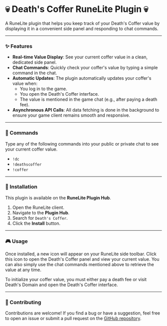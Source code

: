 # 💀 Death's Coffer RuneLite Plugin 💀

<!-- [![Plugin Hub](https://runelite.net/plugin-hub/img/Death's%20Coffer.svg)](https://runelite.net/plugin-hub/show/deathscoffer) -->

A RuneLite plugin that helps you keep track of your Death's Coffer value by displaying it in a convenient side panel and responding to chat commands.

---

### ✨ Features

* **Real-time Value Display**: See your current coffer value in a clean, dedicated side panel.
* **Chat Commands**: Quickly check your coffer's value by typing a simple command in the chat.
* **Automatic Updates**: The plugin automatically updates your coffer's value when:
    * You log in to the game.
    * You open the Death's Coffer interface.
    * The value is mentioned in the game chat (e.g., after paying a death fee).
* **Asynchronous API Calls**: All data fetching is done in the background to ensure your game client remains smooth and responsive.

---

### 💬 Commands

Type any of the following commands into your public or private chat to see your current coffer value.

* `!dc`
* `!deathscoffer`
* `!coffer`

---

### 🚀 Installation

This plugin is available on the **RuneLite Plugin Hub**.

1.  Open the RuneLite client.
2.  Navigate to the **Plugin Hub**.
3.  Search for `Death's Coffer`.
4.  Click the **Install** button.

---

### 🎮 Usage

Once installed, a new icon will appear on your RuneLite side toolbar. Click this icon to open the Death's Coffer panel and view your current value. You can also simply use the chat commands mentioned above to retrieve the value at any time.

To initialize your coffer value, you must either pay a death fee or visit Death's Domain and open the Death's Coffer
interface.

---

### 🤝 Contributing

Contributions are welcome! If you find a bug or have a suggestion, feel free to open an issue or submit a pull request
on the [GitHub repository](https://github.com/NSammut/Death-s-Coffer).
